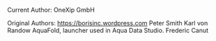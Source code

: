 Current Author:
	OneXip GmbH

Original Authors:
	https://borisinc.wordpress.com
    Peter Smith
    Karl von Randow
    AquaFold, launcher used in Aqua Data Studio.
    Frederic Canut

